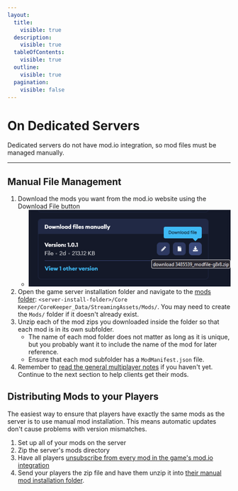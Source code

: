 ```yaml
---
layout:
  title:
    visible: true
  description:
    visible: true
  tableOfContents:
    visible: true
  outline:
    visible: true
  pagination:
    visible: false
---
```


# On Dedicated Servers

Dedicated servers do not have mod.io integration, so mod files must be managed manually.

***

## Manual File Management

1. Download the mods you want from the mod.io website using the Download File button
   * ![](../../.gitbook/assets/image.png)&#x20;
2. Open the game server installation folder and navigate to the [mods folder](../../concepts/important-folder-paths.md#manually-added-mods):  `<server-install-folder>/Core Keeper/CoreKeeper_Data/StreamingAssets/Mods/`.  You may need to create the `Mods/` folder if it doesn't already exist.
3. Unzip each of the mod zips you downloaded inside the folder so that each mod is in its own subfolder.
   * The name of each mod folder does not matter as long as it is unique, but you probably want it to include the name of the mod for later reference.
   * Ensure that each mod subfolder has a `ModManifest.json` file.
4. Remember to [read the general multiplayer notes](for-multiplayer.md) if you haven't yet. Continue to the next section to help clients get their mods.

## Distributing Mods to your Players

The easiest way to ensure that players have exactly the same mods as the server is to use manual mod installation. This means automatic updates don't cause problems with version mismatches.

1. Set up all of your mods on the server
2. Zip the server's mods directory
3. Have all players [unsubscribe from every mod in the game's mod.io integration](../uninstalling-mods.md)
4. Send your players the zip file and have them unzip it into [their manual mod installation folder](../../concepts/important-folder-paths.md#mod-files).
